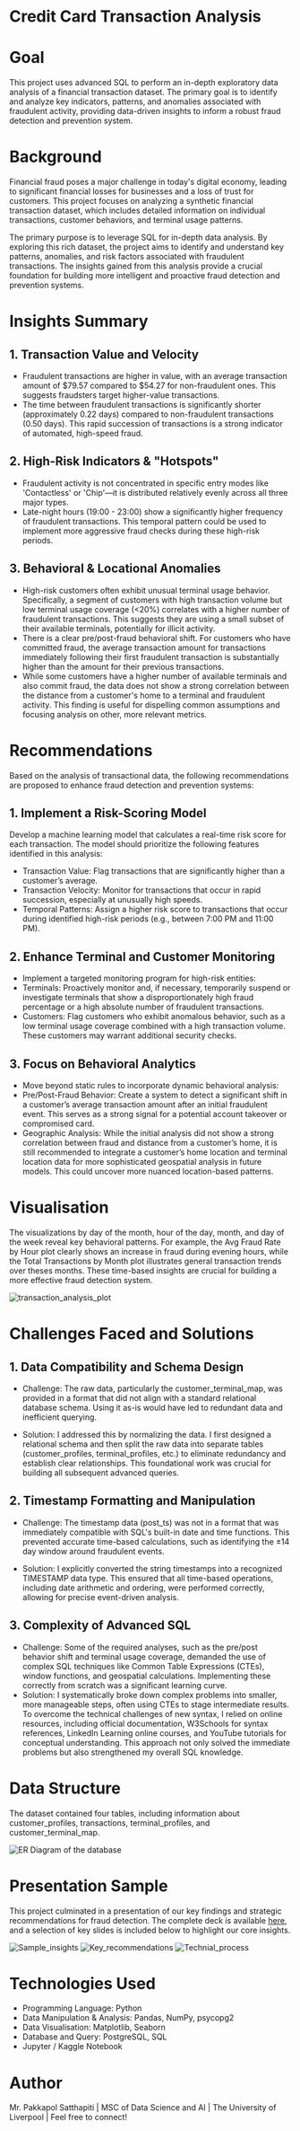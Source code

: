 # Credit Card Transaction Analysis 

# Goal 

This project uses advanced SQL to perform an in-depth exploratory data analysis of a financial transaction dataset. The primary goal is to identify and analyze key indicators, patterns, and anomalies associated with fraudulent activity, providing data-driven insights to inform a robust fraud detection and prevention system.

# Background

Financial fraud poses a major challenge in today's digital economy, leading to significant financial losses for businesses and a loss of trust for customers. This project focuses on analyzing a synthetic financial transaction dataset, which includes detailed information on individual transactions, customer behaviors, and terminal usage patterns.

The primary purpose is to leverage SQL for in-depth data analysis. By exploring this rich dataset, the project aims to identify and understand key patterns, anomalies, and risk factors associated with fraudulent transactions. The insights gained from this analysis provide a crucial foundation for building more intelligent and proactive fraud detection and prevention systems.

# Insights Summary

## 1. Transaction Value and Velocity

- Fraudulent transactions are higher in value, with an average transaction amount of $79.57 compared to $54.27 for non-fraudulent ones. This suggests fraudsters target higher-value transactions.
- The time between fraudulent transactions is significantly shorter (approximately 0.22 days) compared to non-fraudulent transactions (0.50 days). This rapid succession of transactions is a strong indicator of automated, high-speed fraud.

## 2. High-Risk Indicators & "Hotspots"

- Fraudulent activity is not concentrated in specific entry modes like 'Contactless' or 'Chip'—it is distributed relatively evenly across all three major types.
- Late-night hours (19:00 - 23:00) show a significantly higher frequency of fraudulent transactions. This temporal pattern could be used to implement more aggressive fraud checks during these high-risk periods.

## 3. Behavioral & Locational Anomalies

- High-risk customers often exhibit unusual terminal usage behavior. Specifically, a segment of customers with high transaction volume but low terminal usage coverage (<20%) correlates with a higher number of fraudulent transactions. This suggests they are using a small subset of their available terminals, potentially for illicit activity.
- There is a clear pre/post-fraud behavioral shift. For customers who have committed fraud, the average transaction amount for transactions immediately following their first fraudulent transaction is substantially higher than the amount for their previous transactions.
- While some customers have a higher number of available terminals and also commit fraud, the data does not show a strong correlation between the distance from a customer's home to a terminal and fraudulent activity. This finding is useful for dispelling common assumptions and focusing analysis on other, more relevant metrics.

# Recommendations

Based on the analysis of transactional data, the following recommendations are proposed to enhance fraud detection and prevention systems:

## 1. Implement a Risk-Scoring Model

Develop a machine learning model that calculates a real-time risk score for each transaction. The model should prioritize the following features identified in this analysis:

- Transaction Value: Flag transactions that are significantly higher than a customer’s average.
- Transaction Velocity: Monitor for transactions that occur in rapid succession, especially at unusually high speeds.
- Temporal Patterns: Assign a higher risk score to transactions that occur during identified high-risk periods (e.g., between 7:00 PM and 11:00 PM).

## 2. Enhance Terminal and Customer Monitoring

- Implement a targeted monitoring program for high-risk entities:
- Terminals: Proactively monitor and, if necessary, temporarily suspend or investigate terminals that show a disproportionately high fraud percentage or a high absolute number of fraudulent transactions.
- Customers: Flag customers who exhibit anomalous behavior, such as a low terminal usage coverage combined with a high transaction volume. These customers may warrant additional security checks.

## 3. Focus on Behavioral Analytics

- Move beyond static rules to incorporate dynamic behavioral analysis:
- Pre/Post-Fraud Behavior: Create a system to detect a significant shift in a customer’s average transaction amount after an initial fraudulent event. This serves as a strong signal for a potential account takeover or compromised card.
- Geographic Analysis: While the initial analysis did not show a strong correlation between fraud and distance from a customer’s home, it is still recommended to integrate a customer’s home location and terminal location data for more sophisticated geospatial analysis in future models. This could uncover more nuanced location-based patterns.

# Visualisation

The visualizations by day of the month, hour of the day, month, and day of the week reveal key behavioral patterns. For example, the Avg Fraud Rate by Hour plot clearly shows an increase in fraud during evening hours, while the Total Transactions by Month plot illustrates general transaction trends over theses months. These time-based insights are crucial for building a more effective fraud detection system.

![transaction_analysis_plot](images/transaction_analysis_plots.png)

# Challenges Faced and Solutions

## 1. Data Compatibility and Schema Design

- Challenge: The raw data, particularly the customer_terminal_map, was provided in a format that did not align with a standard relational database schema. Using it as-is would have led to redundant data and inefficient querying.

- Solution: I addressed this by normalizing the data. I first designed a relational schema and then split the raw data into separate tables (customer_profiles, terminal_profiles, etc.) to eliminate redundancy and establish clear relationships. This foundational work was crucial for building all subsequent advanced queries.


## 2. Timestamp Formatting and Manipulation

- Challenge: The timestamp data (post_ts) was not in a format that was immediately compatible with SQL's built-in date and time functions. This prevented accurate time-based calculations, such as identifying the ±14 day window around fraudulent events.

- Solution: I explicitly converted the string timestamps into a recognized TIMESTAMP data type. This ensured that all time-based operations, including date arithmetic and ordering, were performed correctly, allowing for precise event-driven analysis.

## 3. Complexity of Advanced SQL

- Challenge: Some of the required analyses, such as the pre/post behavior shift and terminal usage coverage, demanded the use of complex SQL techniques like Common Table Expressions (CTEs), window functions, and geospatial calculations. Implementing these correctly from scratch was a significant learning curve.
- Solution: I systematically broke down complex problems into smaller, more manageable steps, often using CTEs to stage intermediate results. To overcome the technical challenges of new syntax, I relied on online resources, including official documentation, W3Schools for syntax references, LinkedIn Learning online courses, and YouTube tutorials for conceptual understanding. This approach not only solved the immediate problems but also strengthened my overall SQL knowledge.

# Data Structure 

The dataset contained four tables, including information about customer_profiles, transactions, terminal_profiles, and customer_terminal_map.

![ER Diagram of the database](ER_diagram.png)

# Presentation Sample

This project culminated in a presentation of our key findings and strategic recommendations for fraud detection. The complete deck is available [here](https://docs.google.com/presentation/d/1vIAqj-Rcdjzr7cj_0y1S3okW9_etnzWd0K7Dy-ZcOA8/edit?usp=sharing), and a selection of key slides is included below to highlight our core insights.


![Sample_insights](images/insight_sample.png)
![Key_recommendations](images/Key_recommendations.png)
![Technial_process](images/Technical_process.png)
# Technologies Used

- Programming Language: Python
- Data Manipulation & Analysis: Pandas, NumPy, psycopg2
- Data Visualisation: Matplotlib, Seaborn
- Database and Query: PostgreSQL, SQL
- Jupyter / Kaggle Notebook


# Author

Mr. Pakkapol Satthapiti | MSC of Data Science and AI | The University of Liverpool | Feel free to connect!